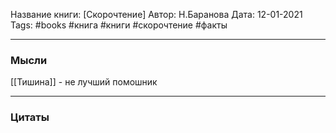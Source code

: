
Название книги: [Скорочтение]
Автор: Н.Баранова
Дата: 12-01-2021
Tags: #books #книга #книги #скорочтение #факты

___
### Мысли
[[Тишина]] - не лучший помошник
___
### Цитаты